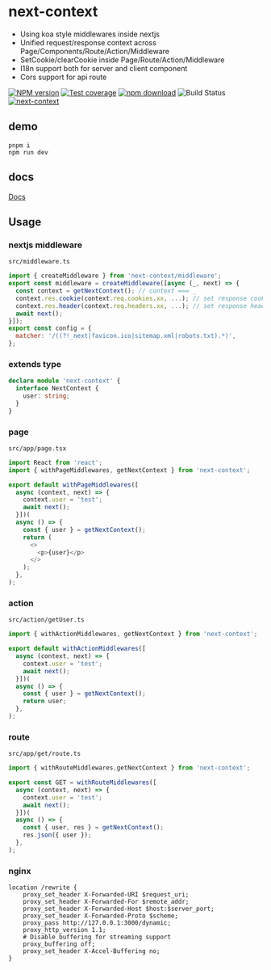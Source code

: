 # next-context
- Using koa style middlewares inside nextjs
- Unified request/response context across Page/Components/Route/Action/Middleware
- SetCookie/clearCookie inside Page/Route/Action/Middleware
- I18n support both for server and client component
- Cors support for api route

[![NPM version][npm-image]][npm-url]
[![Test coverage][coveralls-image]][coveralls-url]
[![npm download][download-image]][download-url]
![Build Status](https://github.com/yiminghe/next-context/actions/workflows/ci.yaml/badge.svg)
[![next-context](https://img.shields.io/endpoint?url=https://cloud.cypress.io/badge/simple/5v7p13/main&style=flat&logo=cypress)](https://cloud.cypress.io/projects/5v7p13/runs)

[npm-image]: http://img.shields.io/npm/v/next-context.svg?style=flat-square
[npm-url]: http://npmjs.org/package/next-context
[coveralls-image]: https://img.shields.io/coveralls/yiminghe/next-context.svg?style=flat-square
[coveralls-url]: https://coveralls.io/r/yiminghe/next-context?branch=main
[node-image]: https://img.shields.io/badge/node.js-%3E=_18.0-green.svg?style=flat-square
[node-url]: http://nodejs.org/download/
[download-image]: https://img.shields.io/npm/dm/next-context.svg?style=flat-square
[download-url]: https://npmjs.org/package/next-context


## demo

```
pnpm i
npm run dev
```

## docs

[Docs](https://github.com/yiminghe/next-context/blob/main/docs/index.md)

## Usage

### nextjs middleware
`src/middleware.ts`

```js
import { createMiddleware } from 'next-context/middleware';
export const middleware = createMiddleware([async (_, next) => {
  const context = getNextContext(); // context === _
  context.res.cookie(context.req.cookies.xx, ...); // set response cookie
  context.res.header(context.req.headers.xx, ...); // set response header
  await next();
}]);
export const config = {
  matcher: '/((?!_next|favicon.ico|sitemap.xml|robots.txt).*)',
};
```

### extends type

```ts
declare module 'next-context' {
  interface NextContext {
    user: string;
  }
}
```

### page
`src/app/page.tsx`

```js
import React from 'react';
import { withPageMiddlewares, getNextContext } from 'next-context';

export default withPageMiddlewares([
  async (context, next) => {
    context.user = 'test';
    await next();
  }])(
  async () => {
    const { user } = getNextContext();
    return (
      <>
        <p>{user}</p>
      </>
    );
  },
);
```

### action
`src/action/getUser.ts`

```js
import { withActionMiddlewares, getNextContext } from 'next-context';

export default withActionMiddlewares([
  async (context, next) => {
    context.user = 'test';
    await next();
  }])(
  async () => {
    const { user } = getNextContext();
    return user;
  },
);
```

### route
`src/app/get/route.ts`

```js
import { withRouteMiddlewares,getNextContext } from 'next-context';

export const GET = withRouteMiddlewares([
  async (context, next) => {
    context.user = 'test';
    await next();
  }])(
  async () => {
    const { user, res } = getNextContext();
    res.json({ user });
  },
);
```

### nginx

```
location /rewrite {
    proxy_set_header X-Forwarded-URI $request_uri;
    proxy_set_header X-Forwarded-For $remote_addr;
    proxy_set_header X-Forwarded-Host $host:$server_port;
    proxy_set_header X-Forwarded-Proto $scheme;
    proxy_pass http://127.0.0.1:3000/dynamic;
    proxy_http_version 1.1;
    # Disable buffering for streaming support
    proxy_buffering off;
    proxy_set_header X-Accel-Buffering no;
}
```